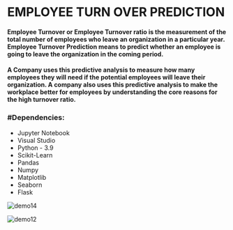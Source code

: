 # EMPLOYEE TURN OVER PREDICTION

#### Employee Turnover or Employee Turnover ratio is the measurement of the total number of employees who leave an organization in a particular year. Employee Turnover Prediction means to predict whether an employee is going to leave the organization in the coming period.
#### A Company uses this predictive analysis to measure how many employees they will need if the potential employees will leave their organization. A company also uses this predictive analysis to make the workplace better for employees by understanding the core reasons for the high turnover ratio.
        
 ### #Dependencies:
* Jupyter Notebook
* Visual Studio
* Python - 3.9
* Scikit-Learn
* Pandas
* Numpy
* Matplotlib
* Seaborn  
* Flask

![demo14](https://user-images.githubusercontent.com/115715763/227861268-04b3c2b2-d238-4a93-af0e-e7226582f1aa.png)
    
![demo12](https://user-images.githubusercontent.com/115715763/227861347-b8117955-46ae-48ca-8d04-fae1101b4609.png)

